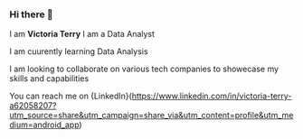 ### Hi there 👋

I am **Victoria Terry**
I am a Data Analyst

I am cuurently learning Data Analysis 

I am looking to collaborate on various tech companies to showecase my skills and capabilities

You can reach me on {LinkedIn}(https://www.linkedin.com/in/victoria-terry-a62058207?utm_source=share&utm_campaign=share_via&utm_content=profile&utm_medium=android_app)
